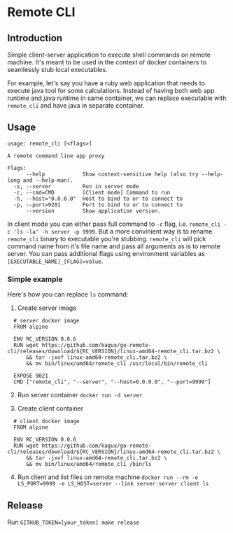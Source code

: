 # Remote CLI

## Introduction
Simple client-server application to execute shell commands on remote machine.
It's meant to be used in the context of docker containers to seamlessly stub local executables.

For example, let's say you have a ruby web application that needs to execute java tool for some calculations.
Instead of having both web app runtime and java runtime in same container, we can replace executable with `remote_cli`
and have java in separate container.

## Usage

```
usage: remote_cli [<flags>]

A remote command line app proxy

Flags:
      --help            Show context-sensitive help (also try --help-long and --help-man).
  -s, --server          Run in server mode
  -c, --cmd=CMD         [Client mode] Command to run
  -h, --host="0.0.0.0"  Host to bind to or to connect to
  -p, --port=9201       Port to bind to or to connect to
      --version         Show application version.
```

In client mode you can either pass full command to `-c` flag, i.e. `remote_cli -c 'ls -la' -h server -p 9999`.
But a more convinient way is to rename `remote_cli` binary to executable you're stubbing. 
`remote_cli` will pick command name from it's file name and pass all arguments as is to remote server.
You can pass additional flags using environment variables as `[EXECUTABLE_NAME]_[FLAG]=value`.

### Simple example

Here's how you can replace `ls` command:

1. Create server image
  ```
    # server docker image
    FROM alpine

    ENV RC_VERSION 0.0.6
    RUN wget https://github.com/kagux/go-remote-cli/releases/download/${RC_VERSION}/linux-amd64-remote_cli.tar.bz2 \
        && tar -jxvf linux-amd64-remote_cli.tar.bz2 \
        && mv bin/linux/amd64/remote_cli /usr/local/bin/remote_cli

    EXPOSE 9021
    CMD ["remote_cli", "--server", "--host=0.0.0.0", "--port=9999"]
  ```

2. Run server container `docker run -d server`

3. Create client container
  ```
    # client docker image
    FROM alpine

    ENV RC_VERSION 0.0.6
    RUN wget https://github.com/kagux/go-remote-cli/releases/download/${RC_VERSION}/linux-amd64-remote_cli.tar.bz2 \
        && tar -jxvf linux-amd64-remote_cli.tar.bz2 \
        && mv bin/linux/amd64/remote_cli /bin/ls
  ```
4. Run client and list files on remote machine 
`docker run --rm -e LS_PORT=9999 -e LS_HOST=server --link server:server client ls`


## Release

Run `GITHUB_TOKEN=[your_token] make release`
